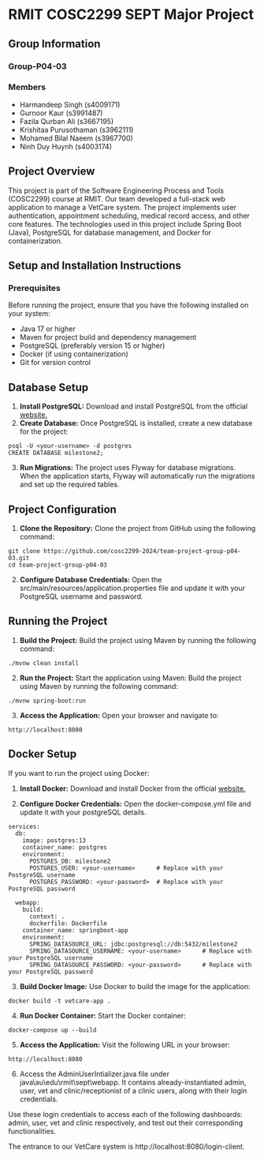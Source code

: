 # RMIT COSC2299 SEPT Major Project

## Group Information

### Group-P04-03

### Members
- Harmandeep Singh (s4009171)
- Gurnoor Kaur (s3991487)
- Fazila Qurban Ali (s3667195)
- Krishitaa Purusothaman (s3962111)
- Mohamed Bilal Naeem (s3967700)
- Ninh Duy Huynh (s4003174)

## Project Overview

This project is part of the Software Engineering Process and Tools (COSC2299) course at RMIT. Our team developed a full-stack web application to manage a VetCare system. The project implements user authentication, appointment scheduling, medical record access, and other core features. The technologies used in this project include Spring Boot (Java), PostgreSQL for database management, and Docker for containerization.



## Setup and Installation Instructions

### Prerequisites
Before running the project, ensure that you have the following installed on your system:

- Java 17 or higher
- Maven for project build and dependency management
- PostgreSQL (preferably version 15 or higher)
- Docker (if using containerization)
- Git for version control

## Database Setup

1. **Install PostgreSQL:** Download and install PostgreSQL from the official [website.](https://www.postgresql.org/download/)
2. **Create Database:** Once PostgreSQL is installed, create a new database for the project:
```
psql -U <your-username> -d postgres  
CREATE DATABASE milestone2;
```
3. **Run Migrations:** The project uses Flyway for database migrations. When the application starts, Flyway will automatically run the migrations and set up the required tables.

## Project Configuration
1. **Clone the Repository:**
Clone the project from GitHub using the following command:
```
git clone https://github.com/cosc2299-2024/team-project-group-p04-03.git
cd team-project-group-p04-03

```

2. **Configure Database Credentials:** Open the src/main/resources/application.properties file and update it with your PostgreSQL username and password.

## Running the Project
1. **Build the Project:**
Build the project using Maven by running the following command:
```
./mvnw clean install

```


2. **Run the Project:**
Start the application using Maven:
Build the project using Maven by running the following command:
```
./mvnw spring-boot:run

```
3. **Access the Application:**
Open your browser and navigate to:
```
http://localhost:8080

```


## Docker Setup
If you want to run the project using Docker:

1. **Install Docker:**
Download and install Docker from the official  [website.](https://www.docker.com/get-started/)


2. **Configure Docker Credentials:**  Open the docker-compose.yml file and update it with your postgreSQL details.
```
services:
  db:
    image: postgres:13
    container_name: postgres
    environment:
      POSTGRES_DB: milestone2
      POSTGRES_USER: <your-username>      # Replace with your PostgreSQL username
      POSTGRES_PASSWORD: <your-password>  # Replace with your PostgreSQL password

  webapp:
    build:
      context: .
      dockerfile: Dockerfile
    container_name: springboot-app
    environment:
      SPRING_DATASOURCE_URL: jdbc:postgresql://db:5432/milestone2
      SPRING_DATASOURCE_USERNAME: <your-username>      # Replace with your PostgreSQL username
      SPRING_DATASOURCE_PASSWORD: <your-password>      # Replace with your PostgreSQL password

```

3. **Build Docker Image:**
Use Docker to build the image for the application:
```
docker build -t vetcare-app .

```
4. **Run Docker Container:**
Start the Docker container:
```
docker-compose up --build

```
5. **Access the Application:**
Visit the following URL in your browser:

```
http://localhost:8080

```

6. Access the AdminUserIntializer.java file under java\au\edu\rmit\sept\webapp. It contains
already-instantiated admin, user, vet and clinic/receptionist of a clinic users, along with their login credentials.

Use these login credentials to access each of the following dashboards: admin, user, vet and clinic respectively, and test out their corresponding functionalities.

The entrance to our VetCare system is http://localhost:8080/login-client.




